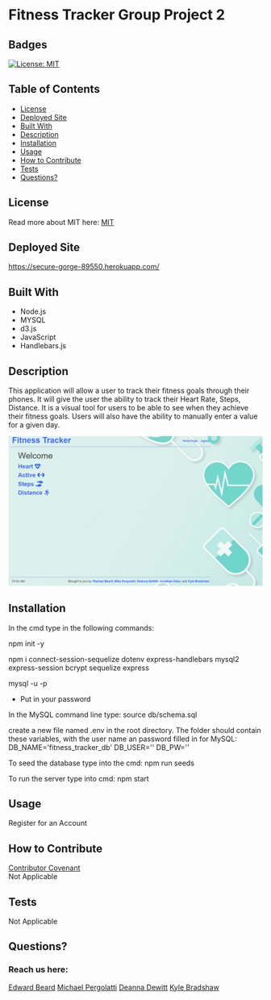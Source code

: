# Fitness Tracker Group Project 2

 ## Badges
  [![License: MIT](https://img.shields.io/badge/License-MIT-yellow.svg)](https://opensource.org/licenses/MIT)
  
  ## Table of Contents
  * [License](#license)
  * [Deployed Site](#deployed-site)
  * [Built With](#built-with) 
  * [Description](#description)
  * [Installation](#installation)
  * [Usage](#usage)
  * [How to Contribute](#how-to-contribute)
  * [Tests](#tests)
  * [Questions?](#questions)
  
  ## License
  Read more about MIT here:
  [MIT](https://opensource.org/licenses/MIT)

  ## Deployed Site

  https://secure-gorge-89550.herokuapp.com/

  ## Built With
  * Node.js
  * MYSQL
  * d3.js
  * JavaScript
  * Handlebars.js

  ## Description
  This application will allow a user to track their fitness goals through their phones. It will give  the user the ability to track their Heart Rate, Steps, Distance. It is a visual tool for users to be able to see when they achieve their fitness goals. Users will also have the ability to manually enter a value for a given day.

  ![alt text](./public/images/Capture.PNG)

  ## Installation 

  In the cmd type in the following commands:

  npm init -y

  npm i connect-session-sequelize dotenv express-handlebars mysql2 express-session bcrypt sequelize express

  mysql -u <username> -p
  * Put in your password

  In the MySQL command line type:
  source db/schema.sql

  create a new file named .env in the root directory.  The folder should contain these variables, with the user name an password filled in for MySQL:
  DB_NAME='fitness_tracker_db'
  DB_USER=''
  DB_PW=''

  To seed the database type into the cmd:
  npm run seeds

  To run the server type into cmd:
  npm start

  ## Usage
  Register for an Account
  
  ## How to Contribute
  [Contributor Covenant](https://www.contributor-covenant.org/)  
  Not Applicable
  
  ## Tests
  Not Applicable
  
  ## Questions?
  ### Reach us here: 
  [Edward Beard](https://github.com/erbeard)
  [Michael Pergolatti](https://github.com/Mpergolatti) 
  [Deanna Dewitt](https://github.com/deanna-dewitt14)
  [Kyle Bradshaw](https://github.com/kabradshaw1)



